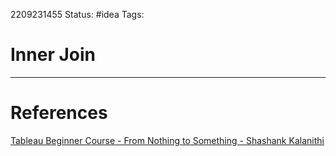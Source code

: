 2209231455
Status: #idea
Tags:

# Inner Join




---
# References
[Tableau Beginner Course - From Nothing to Something - Shashank Kalanithi](https://youtu.be/Gl2lg-TtRJo?t=7763)
